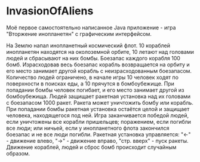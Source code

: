 # InvasionOfAliens
Моё первое самостоятельно написанное Java приложение - игра "Вторжение инопланетян" с графическим интерфейсом.

  На Землю напал инопланетный космический флот. 10 кораблей инопланетян находятся на околоземной орбите, 10 летают над головами
людей и сбрасывают на них бомбы. Боезапас каждого корабля 100 бомб. Израсходовав весь боезапас корабль возвращается на орбиту
и его место занимает другой корабль с неизрасходованным боезапасом.
  Количество людей ограничено, в начале игры 10 человек ходят по поверхности в поисках еды, а 10 прячутся в бомбоубежище.
При попадании бомбы человек погибает, и его место занимает другой из бомбоубежища.
  Людей защищает ракетная установка над их головами с боезапасом 1000 ракет. Ракета может уничтожить бомбу или корабль. При
  попадании бомбы ракетная установка остаётся целой и защищает человека, находящегося под ней.
  Игра заканчивается победой людей, если уничтожены все корабли пришельцев; поражением, если погибли все люди; или ничьей, если
у инопланетного флота закончился боезапас и не все люди погибли.
  Ракетная установка управляется: "<-" - движение влево, "->" - движение вправо, "стр. вверх" - пуск ракеты.
Движение кораблей, людей и сброс бомб происходит случайным образом.  
